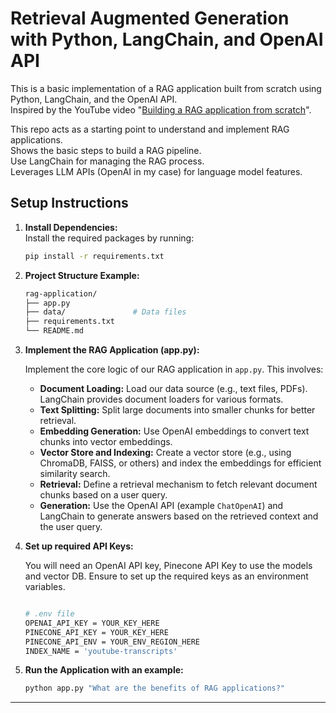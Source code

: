 # Retrieval Augmented Generation with Python, LangChain, and OpenAI API

This is a basic implementation of a RAG application built from scratch using Python, LangChain, and the OpenAI API. \
Inspired by the YouTube video "[Building a RAG application from scratch](http://www.youtube.com/watch?v=BrsocJb-fAo)".

This repo acts as a starting point to understand and implement RAG applications.\
Shows the basic steps to build a RAG pipeline.\
Use LangChain for managing the RAG process.\
Leverages LLM APIs (OpenAI in my case) for language model features.

## Setup Instructions

1. **Install Dependencies:**  
   Install the required packages by running:  
   ```bash
   pip install -r requirements.txt
   ```

2. **Project Structure Example:**
   ```bash
   rag-application/
   ├── app.py          
   ├── data/               # Data files
   ├── requirements.txt    
   └── README.md         
   ```

3. **Implement the RAG Application (app.py):**  

   Implement the core logic of our RAG application in `app.py`. This involves:

   - **Document Loading:** Load our data source (e.g., text files, PDFs). LangChain provides document loaders for various formats.
   - **Text Splitting:** Split large documents into smaller chunks for better retrieval.
   - **Embedding Generation:** Use OpenAI embeddings to convert text chunks into vector embeddings.
   - **Vector Store and Indexing:** Create a vector store (e.g., using ChromaDB, FAISS, or others) and index the embeddings for efficient similarity search.
   - **Retrieval:** Define a retrieval mechanism to fetch relevant document chunks based on a user query.
   - **Generation:** Use the OpenAI API (example `ChatOpenAI`) and LangChain to generate answers based on the retrieved context and the user query.

4. **Set up required API Keys:**  

   You will need an OpenAI API key, Pinecone API Key to use the models and vector DB. Ensure to  set up the required keys as an environment variables.
   ```bash

   # .env file
   OPENAI_API_KEY = YOUR_KEY_HERE
   PINECONE_API_KEY = YOUR_KEY_HERE
   PINECONE_API_ENV = YOUR_ENV_REGION_HERE
   INDEX_NAME = 'youtube-transcripts'
   ```

5. **Run the Application with an example:**  

   ```bash
   python app.py "What are the benefits of RAG applications?"
   ```

---
